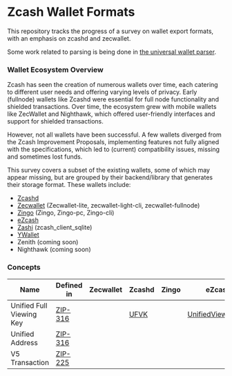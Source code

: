 # Zcash Wallet Formats

This repository tracks the progress of a survey on wallet export formats, with an emphasis on zcashd and zecwallet.

Some work related to parsing is being done in [the universal wallet parser](https://github.com/dorianvp/uzw-parser).

### Wallet Ecosystem Overview

Zcash has seen the creation of numerous wallets over time,
each catering to different user needs and offering varying levels of privacy.
Early (fullnode) wallets like Zcashd were essential for full node functionality and shielded transactions.
Over time, the ecosystem grew with mobile wallets like ZecWallet and Nighthawk,
which offered user-friendly interfaces and support for shielded transactions.

However, not all wallets have been successful. A few wallets diverged from the Zcash Improvement Proposals,
implementing features not fully aligned with the specifications,
which led to (current) compatibility issues, missing and sometimes lost funds.

This survey covers a subset of the existing wallets, some of which may appear missing, but are grouped by their
backend/library that generates their storage format. These wallets include:

- [Zcashd](./zcashd/README.md)
- [Zecwallet](./zecwallet/README.md) (Zecwallet-lite, zecwallet-light-cli, zecwallet-fullnode)
- [Zingo](./zingo/README.md) (Zingo, Zingo-pc, Zingo-cli)
- [eZcash](./ezcash/README.md)
- [Zashi](./zashi/README.md) (zcash_client_sqlite)
- [YWallet](./ywallet/README.md)
- Zenith (coming soon)
- Nighthawk (coming soon)

### Concepts

| Name                     | Defined in                              | Zecwallet | Zcashd                            | Zingo | eZcash                                  | Zashi | Ywallet |
| ------------------------ | --------------------------------------- | --------- | --------------------------------- | ----- | --------------------------------------- | ----- | ------- |
| Unified Full Viewing Key | [ZIP-316](https://zips.z.cash/zip-0316) |           | [UFVK](./zcashd/README.md#encode) |       | [UnifiedViewingKey](./ezcash/README.md) |       |         |
| Unified Address          | [ZIP-316](https://zips.z.cash/zip-0316) |           |                                   |       |                                         |       |         |
| V5 Transaction           | [ZIP-225](https://zips.z.cash/zip-0225) |           |                                   |       |                                         |       |         |
